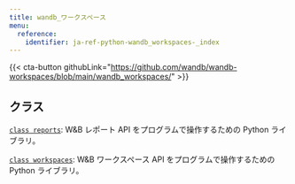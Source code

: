 ```yaml
---
title: wandb_ワークスペース
menu:
  reference:
    identifier: ja-ref-python-wandb_workspaces-_index
---
```


{{< cta-button githubLink="https://github.com/wandb/wandb-workspaces/blob/main/wandb_workspaces/" >}}

## クラス

[`class reports`](./reports.md): W&B レポート API をプログラムで操作するための Python ライブラリ。

[`class workspaces`](./workspaces.md): W&B ワークスペース API をプログラムで操作するための Python ライブラリ。